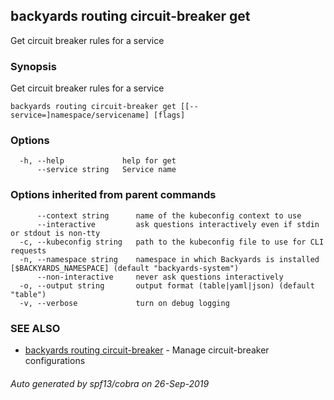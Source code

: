 ## backyards routing circuit-breaker get

Get circuit breaker rules for a service

### Synopsis

Get circuit breaker rules for a service

```
backyards routing circuit-breaker get [[--service=]namespace/servicename] [flags]
```

### Options

```
  -h, --help             help for get
      --service string   Service name
```

### Options inherited from parent commands

```
      --context string      name of the kubeconfig context to use
      --interactive         ask questions interactively even if stdin or stdout is non-tty
  -c, --kubeconfig string   path to the kubeconfig file to use for CLI requests
  -n, --namespace string    namespace in which Backyards is installed [$BACKYARDS_NAMESPACE] (default "backyards-system")
      --non-interactive     never ask questions interactively
  -o, --output string       output format (table|yaml|json) (default "table")
  -v, --verbose             turn on debug logging
```

### SEE ALSO

* [backyards routing circuit-breaker](backyards_routing_circuit-breaker.md)	 - Manage circuit-breaker configurations

###### Auto generated by spf13/cobra on 26-Sep-2019

